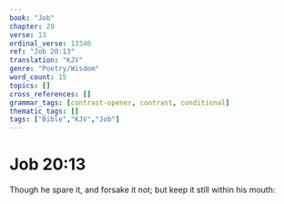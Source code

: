 ```yaml
---
book: "Job"
chapter: 20
verse: 13
ordinal_verse: 13340
ref: "Job 20:13"
translation: "KJV"
genre: "Poetry/Wisdom"
word_count: 15
topics: []
cross_references: []
grammar_tags: [contrast-opener, contrast, conditional]
thematic_tags: []
tags: ["Bible","KJV","Job"]
---
```


# Job 20:13

Though he spare it, and forsake it not; but keep it still within his mouth:
